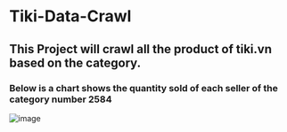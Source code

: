# Tiki-Data-Crawl
## This Project will crawl all the product of tiki.vn based on the category.
### Below is a chart shows the quantity sold of each seller of the category number 2584
![image](https://github.com/ductuan-tran/Tiki-Data-Crawl/assets/125750598/b9d12a2a-724c-4714-ab02-2fc0c17b892a)
